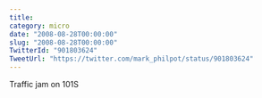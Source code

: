 ```yaml
---
title: 
category: micro
date: "2008-08-28T00:00:00"
slug: "2008-08-28T00:00:00"
TwitterId: "901803624"
TweetUrl: "https://twitter.com/mark_philpot/status/901803624"
---
```


Traffic jam on 101S
